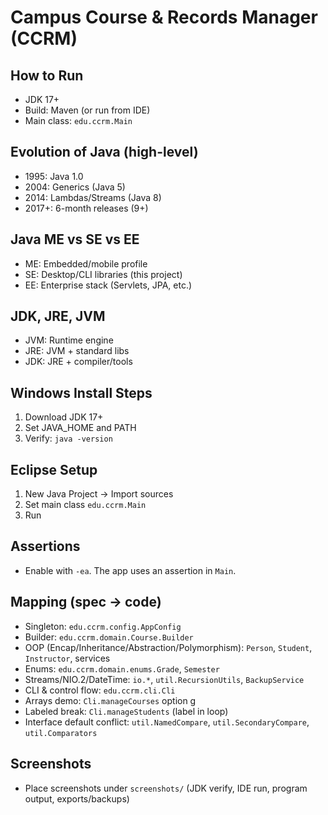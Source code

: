 # Campus Course & Records Manager (CCRM)

## How to Run
- JDK 17+
- Build: Maven (or run from IDE)
- Main class: `edu.ccrm.Main`

## Evolution of Java (high-level)
- 1995: Java 1.0
- 2004: Generics (Java 5)
- 2014: Lambdas/Streams (Java 8)
- 2017+: 6-month releases (9+)

## Java ME vs SE vs EE
- ME: Embedded/mobile profile
- SE: Desktop/CLI libraries (this project)
- EE: Enterprise stack (Servlets, JPA, etc.)

## JDK, JRE, JVM
- JVM: Runtime engine
- JRE: JVM + standard libs
- JDK: JRE + compiler/tools

## Windows Install Steps
1. Download JDK 17+
2. Set JAVA_HOME and PATH
3. Verify: `java -version`

## Eclipse Setup
1. New Java Project → Import sources
2. Set main class `edu.ccrm.Main`
3. Run

## Assertions
- Enable with `-ea`. The app uses an assertion in `Main`.

## Mapping (spec → code)
- Singleton: `edu.ccrm.config.AppConfig`
- Builder: `edu.ccrm.domain.Course.Builder`
- OOP (Encap/Inheritance/Abstraction/Polymorphism): `Person`, `Student`, `Instructor`, services
- Enums: `edu.ccrm.domain.enums.Grade`, `Semester`
- Streams/NIO.2/DateTime: `io.*`, `util.RecursionUtils`, `BackupService`
- CLI & control flow: `edu.ccrm.cli.Cli`
- Arrays demo: `Cli.manageCourses` option g
- Labeled break: `Cli.manageStudents` (label in loop)
- Interface default conflict: `util.NamedCompare`, `util.SecondaryCompare`, `util.Comparators`

## Screenshots
- Place screenshots under `screenshots/` (JDK verify, IDE run, program output, exports/backups)



